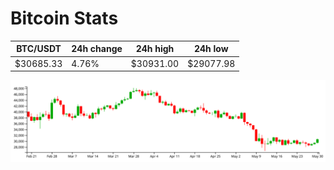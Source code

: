# Bitcoin Stats

BTC/USDT|24h change|24h high|24h low|
|---|---|---|---|
|$30685.33|4.76%|$30931.00|$29077.98|

<img src="./chart.svg">
